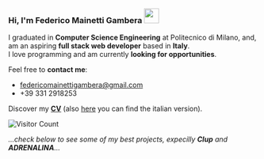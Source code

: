 ### Hi, I'm Federico Mainetti Gambera <img src="https://raw.githubusercontent.com/MartinHeinz/MartinHeinz/master/wave.gif" width="30px">

I graduated in **Computer Science Engineering** at Politecnico di Milano, and, am an aspiring **full stack web developer** based in **Italy**.  
I love programming and am currently **looking for opportunities**.

Feel free to **contact me**:
 - federicomainettigambera@gmail.com
 - +39 331 2918253

Discover my **[CV](www.google.com)** (also [here](www.google.com) you can find the italian version).

![Visitor Count](https://profile-counter.glitch.me/{FedericoMainettiGambera}/count.svg)

*...check below to see some of my best projects, expecilly **Clup** and **ADRENALINA**...*
